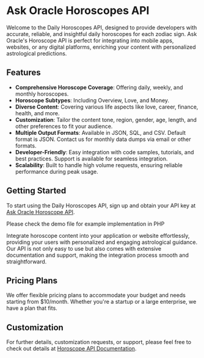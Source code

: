 # Ask Oracle Horoscopes API

Welcome to the Daily Horoscopes API, designed to provide developers with accurate, reliable, and insightful daily horoscopes for each zodiac sign. Ask Oracle's Horoscope API is perfect for integrating into mobile apps, websites, or any digital platforms, enriching your content with personalized astrological predictions.

## Features
- **Comprehensive Horoscope Coverage**: Offering daily, weekly, and monthly horoscopes.
- **Horoscope Subtypes**: Including Overview, Love, and Money.
- **Diverse Content**: Covering various life aspects like love, career, finance, health, and more.
- **Customization**: Tailor the content tone, region, gender, age, length, and other preferences to fit your audience.
- **Multiple Output Formats**: Available in JSON, SQL, and CSV. Default format is JSON. Contact us for monthly data dumps via email or other formats.
- **Developer-Friendly**: Easy integration with code samples, tutorials, and best practices. Support is available for seamless integration.
- **Scalability**: Built to handle high volume requests, ensuring reliable performance during peak usage.

## Getting Started
To start using the Daily Horoscopes API, sign up and obtain your API key at [Ask Oracle Horoscope API](https://www.ask-oracle.com/horoscope-api/).

Please check the demo file for example implementation in PHP

Integrate horoscope content into your application or website effortlessly, providing your users with personalized and engaging astrological guidance. Our API is not only easy to use but also comes with extensive documentation and support, making the integration process smooth and straightforward.

## Pricing Plans
We offer flexible pricing plans to accommodate your budget and needs starting from $10/month. Whether you're a startup or a large enterprise, we have a plan that fits.

## Customization
For further details, customization requests, or support, please feel free to check out details at [Horoscope API Documentation](https://www.ask-oracle.com/horoscope-api/).
